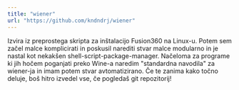 ```yaml
---
title: "wiener"
url: "https://github.com/kndndrj/wiener"
---
```


Izvira iz preprostega skripta za inštalacijo Fusion360 na Linux-u. Potem sem
začel malce komplicirati in poskusil narediti stvar malce modularno in je
nastal kot nekakšen shell-script-package-manager. Načeloma za programe ki jih
hočem poganjati preko Wine-a naredim "standardna navodila" za wiener-ja in imam
potem stvar avtomatizirano. Če te zanima kako točno deluje, boš hitro izvedel
vse, če pogledaš git repozitorij!
